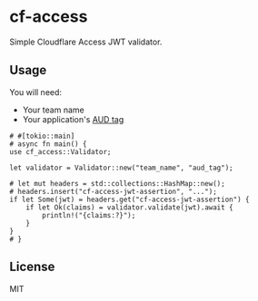 # cf-access

Simple Cloudflare Access JWT validator.

## Usage

You will need:

* Your team name
* Your application's [AUD tag](https://developers.cloudflare.com/cloudflare-one/identity/authorization-cookie/validating-json/#get-your-aud-tag)

```no_run
# #[tokio::main]
# async fn main() {
use cf_access::Validator;

let validator = Validator::new("team_name", "aud_tag");

# let mut headers = std::collections::HashMap::new();
# headers.insert("cf-access-jwt-assertion", "...");
if let Some(jwt) = headers.get("cf-access-jwt-assertion") {
    if let Ok(claims) = validator.validate(jwt).await {
        println!("{claims:?}");
    }
}
# }
```

## License

MIT
